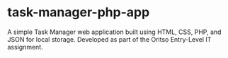 # task-manager-php-app
A simple Task Manager web application built using HTML, CSS, PHP, and JSON for local storage. Developed as part of the Oritso Entry-Level IT assignment.
